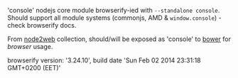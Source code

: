 'console' nodejs core module browserify-ied with `--standalone console`. Should support all module systems (commonjs, AMD & `window.console`) - check browserify docs.

From [node2web](http://github.com/anodynos/node2web) collection,
should/will be exposed as 'console' to [bower](http://bower.io) for *browser* usage.

browserify version: '3.24.10', build date 'Sun Feb 02 2014 23:31:18 GMT+0200 (EET)'